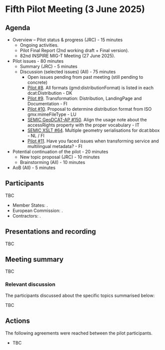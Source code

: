 # Fifth Pilot Meeting (3 June 2025)

## Agenda

* Overview – Pilot status & progress (JRC) - 15 minutes
    * Ongoing activities.
    * Pilot Final Report (2nd working draft + Final version).
    * 82nd INSPIRE MIG-T Meeting (27 June 2025).
* Pilot issues - 80 minutes
    *	Summary (JRC) - 5 minutes
    * Discussion (selected issues) (All) - 75 minutes
        * Open issues pending from past meeting (still pending to concrete)
        * [Pilot #8](https://github.com/INSPIRE-MIF/GeoDCAT-AP-pilot/issues/8). All formats (gmd:distributionFormat) is listed in each dcat:Distribution - DK
        * [Pilot #9](https://github.com/INSPIRE-MIF/GeoDCAT-AP-pilot/issues/9). Transformation: Distribution, LandingPage and Documentation - FI
        * [Pilot #10](https://github.com/INSPIRE-MIF/GeoDCAT-AP-pilot/issues/10). Proposal to determine distribution format from ISO gmx:mimeFileType - LU
        * [SEMIC GeoDCAT-AP #150](https://github.com/SEMICeu/GeoDCAT-AP/issues/150). Align the usage note about the accessRights property with the proper vocabulary - IT
        * [SEMIC XSLT #64](https://github.com/SEMICeu/iso-19139-to-dcat-ap/issues/64). Multiple geometry serialisations for dcat:bbox - NL / FI
        * [Pilot #11](https://github.com/INSPIRE-MIF/GeoDCAT-AP-pilot/issues/11). Have you faced issues when transforming service and multilingual metadata? - FI
*	Potential continuation of the pilot - 20 minutes
    * New topic proposal (JRC) - 10 minutes
    * Brainstorming (All) - 10 minutes
* AoB (All) - 5 minutes

## Participants

TBC
* Member States: .
* European Commission: .
* Contractors: .

## Presentations and recording

TBC 

## Meeting summary

TBC

### Relevant discussion	

The participants discussed about the specific topics summarised below:

TBC

## Actions

The following agreements were reached between the pilot participants.
* TBC
